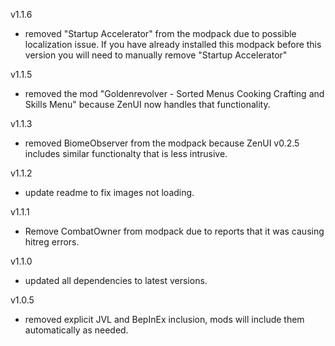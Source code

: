 v1.1.6
- removed "Startup Accelerator" from the modpack due to possible localization issue.  If you have already installed this modpack before this version you will need to manually remove "Startup Accelerator"

v1.1.5
- removed the mod "Goldenrevolver - Sorted Menus Cooking Crafting and Skills Menu" because ZenUI now handles that functionality.

v1.1.3
- removed BiomeObserver from the modpack because ZenUI v0.2.5 includes similar functionalty that is less intrusive.
 
v1.1.2
- update readme to fix images not loading.

v1.1.1
- Remove CombatOwner from modpack due to reports that it was causing hitreg errors.
 
v1.1.0
- updated all dependencies to latest versions.

v1.0.5
- removed explicit JVL and BepInEx inclusion, mods will include them automatically as needed. 